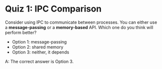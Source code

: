 # Quiz 1: IPC Comparison

Consider using IPC to communicate between processes. You can either use a **message-passing** or a **memory-based** API. Which one do you think will perform better?

- Option 1: message-passing
- Option 2: shared memory
- Option 3: neither, it depends

A: The correct answer is Option 3.
